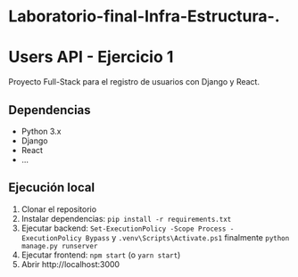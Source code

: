 # Laboratorio-final-Infra-Estructura-.

# Users API - Ejercicio 1

Proyecto Full-Stack para el registro de usuarios con Django y React.

## Dependencias
- Python 3.x
- Django
- React
- ...

## Ejecución local
1. Clonar el repositorio
2. Instalar dependencias: `pip install -r requirements.txt`
3. Ejecutar backend: `Set-ExecutionPolicy -Scope Process -ExecutionPolicy Bypass` y `.venv\Scripts\Activate.ps1` finalmente `python manage.py runserver`
4. Ejecutar frontend: `npm start` (o `yarn start`)
5. Abrir http://localhost:3000
